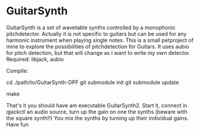 # GuitarSynth
GuitarSynth is a set of wavetable synths controlled by a monophonic pitchdetector.
Actually it is not specific to guitars but can be used for any harmonic instrument when playing single notes.
This is a small petproject of mine to explore the possibilities of pitchdetection for Guitars.
It uses aubio for pitch detection, but that will change as I want to write my own detector.
Required:
libjack, aubio

Compile:

cd ./path/to/GuitarSynth-DPF
git submodule init
git submodule update 

make

That's it you should have am executable GuitarSynth2.
Start it, connect in qjackctl an audio source, turn up the gain on one the synths (beware with the square synth!!)
You mix the synths by turning up their individual gains.
Have fun

